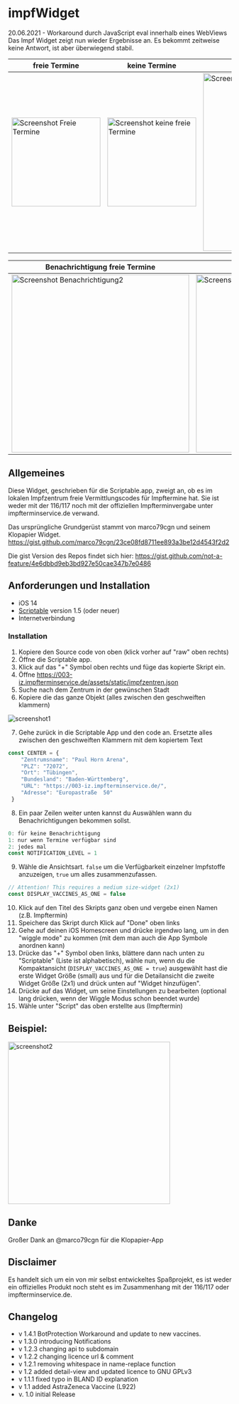 # impfWidget

20.06.2021 - Workaround durch JavaScript eval innerhalb eines WebViews
Das Impf Widget zeigt nun wieder Ergebnisse an. Es bekommt zeitweise keine Antwort, ist aber überwiegend stabil.


| freie Termine | keine Termine | Detailansicht  |
| -----------------  | ------------------ | ------------------ |
| <img src="https://user-images.githubusercontent.com/25013642/107362178-b5c50400-6ad8-11eb-998c-7ca27e34c47b.png" alt="Screenshot Freie Termine" width=200> | <img src="https://user-images.githubusercontent.com/25013642/107362185-b78ec780-6ad8-11eb-814d-ba9d099e7daf.jpg" alt="Screenshot keine freie Termine" width=200> | <img src="https://user-images.githubusercontent.com/25013642/107978719-91c45f80-6fbd-11eb-8983-17182a3e1afb.jpg" alt="Screenshot Detailansicht" width=400> |

| Benachrichtigung freie Termine | keine Termine |
| ----------------- | ----------------- |
| <img src="https://user-images.githubusercontent.com/25013642/109874176-0e6a6580-7c6f-11eb-9d5a-935ca968c9b1.png" alt="Screenshot Benachrichtigung2" width=400> | <img src="https://user-images.githubusercontent.com/25013642/109873815-9439e100-7c6e-11eb-8051-398781047a70.png" alt="Screenshot Benachrichtigung" width=400> |


## Allgemeines
Diese Widget, geschrieben für die Scriptable.app, zweigt an, ob es im lokalen Impfzentrum freie Vermittlungscodes für Impftermine hat.
Sie ist weder mit der 116/117 noch mit der offiziellen Impfterminvergabe unter impfterminservice.de verwand.

Das ursprüngliche Grundgerüst stammt von marco79cgn und seinem Klopapier Widget.
https://gist.github.com/marco79cgn/23ce08fd8711ee893a3be12d4543f2d2

Die gist Version des Repos findet sich hier: https://gist.github.com/not-a-feature/4e6dbbd9eb3bd927e50cae347b7e0486

## Anforderungen und Installation
- iOS 14
- [Scriptable](https://apps.apple.com/us/app/scriptable/id1405459188) version 1.5 (oder neuer)
- Internetverbindung 

### Installation
1) Kopiere den Source code von oben (klick vorher auf "raw" oben rechts)
2) Öffne die Scriptable app.
3) Klick auf das "+" Symbol oben rechts und füge das kopierte Skript ein.
4) Öffne https://003-iz.impfterminservice.de/assets/static/impfzentren.json
5) Suche nach dem Zentrum in der gewünschen Stadt
6) Kopiere die das ganze Objekt (alles zwischen den geschweiften klammern)

![screenshot1](https://user-images.githubusercontent.com/25013642/109874502-7caf2800-7c6f-11eb-97c6-9198b7b1be4d.png)

7) Gehe zurück in die Scriptable App und den code an. Ersetzte alles zwischen den geschweiften Klammern mit dem kopiertem Text
~~~js
const CENTER = {
    "Zentrumsname": "Paul Horn Arena",
    "PLZ": "72072",
    "Ort": "Tübingen",
    "Bundesland": "Baden-Württemberg",
    "URL": "https://003-iz.impfterminservice.de/",
    "Adresse": "Europastraße  50"
 }
~~~
8) Ein paar Zeilen weiter unten kannst du Auswählen wann du Benachrichtigungen bekommen sollst.
~~~js
0: für keine Benachrichtigung
1: nur wenn Termine verfügbar sind
2: jedes mal
const NOTIFICATION_LEVEL = 1
~~~
9) Wähle die Ansichtsart. `false` um die Verfügbarkeit einzelner Impfstoffe anzuzeigen, `true` um alles zusammenzufassen.
~~~js
// Attention! This requires a medium size-widget (2x1)
const DISPLAY_VACCINES_AS_ONE = false 
~~~
10) Klick auf den Titel des Skripts ganz oben und vergebe einen Namen (z.B. Impftermin)
11) Speichere das Skript durch Klick auf "Done" oben links
12) Gehe auf deinen iOS Homescreen und drücke irgendwo lang, um in den "wiggle mode" zu kommen (mit dem man auch die App Symbole anordnen kann)
13) Drücke das "+" Symbol oben links, blättere dann nach unten zu "Scriptable" (Liste ist alphabetisch), wähle nun, wenn du die Kompaktansicht (`DISPLAY_VACCINES_AS_ONE = true`) ausgewählt hast die erste Widget Größe (small) aus und für die Detailansicht die zweite Widget Größe (2x1) und drück unten auf "Widget hinzufügen".
14) Drücke auf das Widget, um seine Einstellungen zu bearbeiten (optional lang drücken, wenn der Wiggle Modus schon beendet wurde)
15) Wähle unter "Script" das oben erstellte aus (Impftermin)

## Beispiel:
<img width="365" alt="screenshot2" src="https://user-images.githubusercontent.com/25013642/107362076-929a5480-6ad8-11eb-92a2-db724331d674.png">

## Danke

Großer Dank an @marco79cgn für die Klopapier-App 

## Disclaimer
Es handelt sich um ein von mir selbst entwickeltes Spaßprojekt, es ist weder ein offizielles Produkt noch steht es im Zusammenhang mit der 116/117 oder impfterminservice.de. 

## Changelog
- v 1.4.1 BotProtection Workaround and update to new vaccines.
- v 1.3.0 introducing Notifications 
- v 1.2.3 changing api to subdomain
- v 1.2.2 changing licence url & comment
- v 1.2.1 removing whitespace in name-replace function
- v 1.2 added detail-view and updated licence to GNU GPLv3
- v 1.1.1 fixed typo in BLAND ID explanation
- v 1.1 added AstraZeneca Vaccine (L922)
- v. 1.0 initial Release

